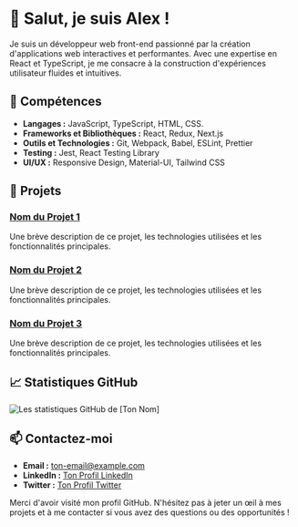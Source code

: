 # 👋 Salut, je suis Alex !

Je suis un développeur web front-end passionné par la création d'applications web interactives et performantes. Avec une expertise en React et TypeScript, je me consacre à la construction d'expériences utilisateur fluides et intuitives.

## 🚀 Compétences

- **Langages :** JavaScript, TypeScript, HTML, CSS.
- **Frameworks et Bibliothèques :** React, Redux, Next.js
- **Outils et Technologies :** Git, Webpack, Babel, ESLint, Prettier
- **Testing :** Jest, React Testing Library
- **UI/UX :** Responsive Design, Material-UI, Tailwind CSS

## 🌟 Projets

### [Nom du Projet 1](lien-vers-le-projet-1)
Une brève description de ce projet, les technologies utilisées et les fonctionnalités principales.

### [Nom du Projet 2](lien-vers-le-projet-2)
Une brève description de ce projet, les technologies utilisées et les fonctionnalités principales.

### [Nom du Projet 3](lien-vers-le-projet-3)
Une brève description de ce projet, les technologies utilisées et les fonctionnalités principales.

## 📈 Statistiques GitHub

![Les statistiques GitHub de [Ton Nom]](https://github-readme-stats.vercel.app/api?username=ton-nom-utilisateur&show_icons=true&theme=radical)

## 📫 Contactez-moi

- **Email :** [ton-email@example.com](mailto:ton-email@example.com)
- **LinkedIn :** [Ton Profil LinkedIn](https://www.linkedin.com/in/ton-profil-linkedin)
- **Twitter :** [Ton Profil Twitter](https://twitter.com/ton-profil-twitter)

Merci d'avoir visité mon profil GitHub. N'hésitez pas à jeter un œil à mes projets et à me contacter si vous avez des questions ou des opportunités !
